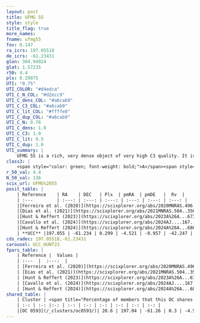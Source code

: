 ```yaml
---
layout: post
title: UFMG 55
style: style
title_flag: true
more_names: 
fname: ufmg55
fov: 0.147
ra_icrs: 197.05518
de_icrs: -61.23431
glon: 304.94924
glat: 1.57235
r50: 4.4
plx: 0.29875
UTI: "0.75"
UTI_COLOR: "#d4edca"
UTI_C_N_COL: "#d2ecc9"
UTI_C_dens_COL: "#a6cab9"
UTI_C_C3_COL: "#a6cab9"
UTI_C_lit_COL: "#ffffe8"
UTI_C_dup_COL: "#a6cab9"
UTI_C_N: 0.76
UTI_C_dens: 1.0
UTI_C_C3: 1.0
UTI_C_lit: 0.5
UTI_C_dup: 1.0
UTI_summary: |
    UFMG 55 is a rich, very dense object of very high C3 quality. It is moderately studied in the literature. This object shares a small percentage of members with a later reported entry.
class3: |
    <span style="color: green; font-weight: bold;">A</span><span style="color: green; font-weight: bold;">A</span>
r_50_val: 4.4
N_50_val: 136
scix_url: UFMG%2055
posit_table: |
    | Reference    | RA    | DEC   | Plx  | pmRA  | pmDE   |  Rv  |
    | :---         | :---: | :---: | :---: | :---: | :---: | :---: |
    |[Ferreira et al. (2020)](https://scixplorer.org/abs/2020MNRAS.496.2021F) | 197.067 | -61.239 | 0.28 | -4.645 | -0.931 | -- |
    |[Dias et al. (2021)](https://scixplorer.org/abs/2021MNRAS.504..356D) | 197.092 | -61.217 | 0.281 | -4.616 | -0.932 | -- |
    |[Hunt & Reffert (2023)](https://scixplorer.org/abs/2023A%26A...673A.114H) | 197.036 | -61.25 | 0.312 | -4.514 | -0.963 | -40.479 |
    |[Cavallo et al. (2024)](https://scixplorer.org/abs/2024AJ....167...12C) | 197.068 | -61.232 | 0.311 | -- | -- | -- |
    |[Hunt & Reffert (2024)](https://scixplorer.org/abs/2024A%26A...686A..42H) | 197.036 | -61.25 | 0.312 | -4.514 | -0.963 | -40.479 |
    | **UCC** |197.055 | -61.234 | 0.299 | -4.521 | -0.957 | -42.247 | 
cds_radec: 197.05518,-61.23431
carousel: UCC_HUNT23
fpars_table: |
    | Reference |  Values |
    | :---  |  :---:  |
    | [Ferreira et al. (2020)](https://scixplorer.org/abs/2020MNRAS.496.2021F) | `E(B-V)=0.95, m-M=12.3, logt=8.1` |
    | [Dias et al. (2021)](https://scixplorer.org/abs/2021MNRAS.504..356D) | `Av=2.585, Dist=3478, logage=6.935, [Fe/H]=-0.065` |
    | [Hunt & Reffert (2023)](https://scixplorer.org/abs/2023A%26A...673A.114H) | `AV50=2.208, diffAV50=2.632, MOD50=12.407, logAge50=7.88` |
    | [Cavallo et al. (2024)](https://scixplorer.org/abs/2024AJ....167...12C) | `AV50=2.34, dMod50=12.32, logAge50=8.3, [Fe/H]50=0.63` |
    | [Hunt & Reffert (2024)](https://scixplorer.org/abs/2024A%26A...686A..42H) | `MassJ=1189.56` |
shared_table: |
    | Cluster | <span title="Percentage of members that this OC shares with the ones listed">%</span>   | RA   | DEC   | Plx   | pmRA  | pmDE  | Rv | UTI |
    | :-: | :-: |:-: | :-: | :-: | :-: | :-: | :-: | :-: |
    |[OC 0593](/_clusters/oc0593/)| 20.6 | 197.04 | -61.26 | 0.3 | -4.5 | -0.98 | -38.78 |0.0 |
---
```

